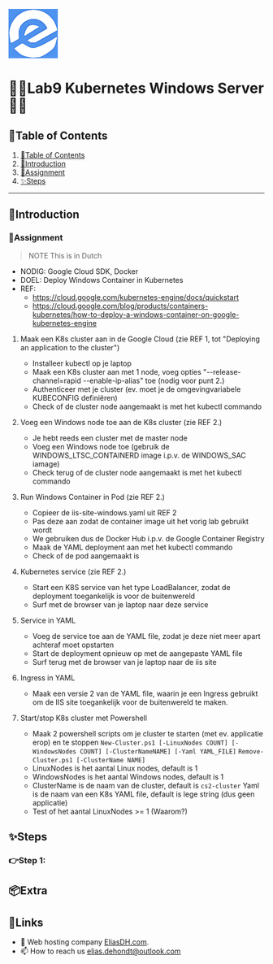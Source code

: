 ![logo](/Images/logo.png)
# 💙🤍Lab9 Kubernetes Windows Server🤍💙

## 📘Table of Contents

1. [📘Table of Contents](#📘table-of-contents)
2. [🖖Introduction](#🖖introduction)
3. [📝Assignment](#📝assignment)
4. [✨Steps](#✨steps)

---

## 🖖Introduction



### 📝Assignment 
> NOTE This is in Dutch

- NODIG: Google Cloud SDK, Docker
- DOEL: Deploy Windows Container in Kubernetes
- REF: 
    - https://cloud.google.com/kubernetes-engine/docs/quickstart
    - https://cloud.google.com/blog/products/containers-kubernetes/how-to-deploy-a-windows-container-on-google-kubernetes-engine

1. Maak een K8s cluster aan in de Google Cloud (zie REF 1, tot "Deploying an application to the cluster")
    - Installeer kubectl op je laptop
    - Maak een K8s cluster aan met 1 node, voeg opties "--release-channel=rapid --enable-ip-alias" toe (nodig voor punt 2.)
    - Authenticeer met je cluster (ev. moet je de omgevingvariabele KUBECONFIG definiëren)
    - Check of de cluster node aangemaakt is met het kubectl commando

2. Voeg een Windows node toe aan de K8s cluster (zie REF 2.)
    - Je hebt reeds een cluster met de master node
    - Voeg een Windows node toe (gebruik de WINDOWS_LTSC_CONTAINERD image i.p.v. de WINDOWS_SAC iamage)
    - Check terug of de cluster node aangemaakt is met het kubectl commando

3. Run Windows Container in Pod (zie REF 2.)
    - Copieer de iis-site-windows.yaml uit REF 2
    - Pas deze aan zodat de container image uit het vorig lab gebruikt wordt
    - We gebruiken dus de Docker Hub i.p.v. de Google Container Registry
    - Maak de YAML deployment aan met het kubectl commando
    - Check of de pod aangemaakt is

4. Kubernetes service (zie REF 2.)
    - Start een K8S service van het type LoadBalancer, zodat de deployment toegankelijk is voor de buitenwereld
    - Surf met de browser van je laptop naar deze service

5. Service in YAML
    - Voeg de service toe aan de YAML file, zodat je deze niet meer apart achteraf moet opstarten
    - Start de deployment opnieuw op met de aangepaste YAML file
    - Surf terug met de browser van je laptop naar de iis site

6. Ingress in YAML
    - Maak een versie 2 van de YAML file, waarin je een Ingress gebruikt om de IIS site toegankelijk voor de buitenwereld te maken.

7. Start/stop K8s cluster met Powershell
    - Maak 2 powershell scripts om je cluster te starten (met ev. applicatie erop) en te stoppen
        `New-Cluster.ps1 [-LinuxNodes COUNT] [-WindowsNodes COUNT] [-ClusterNameNAME] [-Yaml YAML_FILE]`
        `Remove-Cluster.ps1 [-ClusterName NAME]`
    - LinuxNodes is het aantal Linux nodes, default is 1
    - WindowsNodes is het aantal Windows nodes, default is 1
    - ClusterName is de naam van de cluster, default is `cs2-cluster` Yaml is de naam van een K8s YAML file, default is lege string (dus geen applicatie) 
    - Test of het aantal LinuxNodes >= 1 (Waarom?)

## ✨Steps

### 👉Step 1:









## 📦Extra


## 🔗Links
- 👯 Web hosting company [EliasDH.com](https://eliasdh.com).
- 📫 How to reach us elias.dehondt@outlook.com